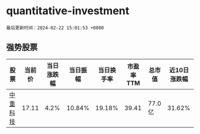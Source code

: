 # quantitative-investment

`最后更新时间：2024-02-22 15:01:53 +0800`

## 强势股票

|股票|当前价|当日涨跌幅|当日振幅|当日换手率|市盈率TTM|总市值|近10日涨跌幅|
|----|----|----|----|----|----|----|----|
|[中重科技](https://xueqiu.com/S/SH603135)|17.11|4.2%|10.84%|19.18%|39.41|77.0亿|31.62%|

